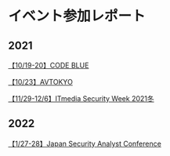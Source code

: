 # イベント参加レポート

## 2021

[【10/19-20】CODE BLUE](2021/10-19-codeblue.md)

[【10/23】AVTOKYO](2021/10-23-avtokyo.md)

[【11/29-12/6】ITmedia Security Week 2021冬](2021/11-29-itmedia.md)

## 2022

[【1/27-28】Japan Security Analyst Conference](2022/01-27-JSAC2022.md)
